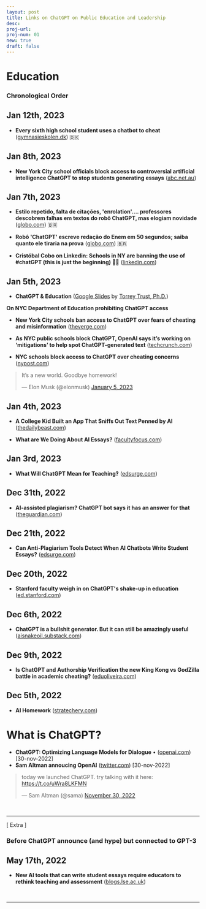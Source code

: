 ```yaml
---
layout: post
title: Links on ChatGPT on Public Education and Leadership
desc:
proj-url:
proj-num: 01
new: true
draft: false
---
```


# Education 

### Chronological Order  

## Jan 12th, 2023
- **Every sixth high school student uses a chatbot to cheat** 
([gymnasieskolen.dk](https://gymnasieskolen.dk/articles/hver-sjette-gymnasieelev-benytter-chatbot-til-snyd/)) 🇩🇰

## Jan 8th, 2023
- **New York City school officials block access to controversial artificial intelligence ChatGPT to stop students generating essays** ([abc.net.au](https://www.abc.net.au/news/2023-01-08/artificial-intelligence-chatgpt-chatbot-explained/101835670))

## Jan 7th, 2023

- **Estilo repetido, falta de citações, 'enrolation'.... professores descobrem falhas em textos do robô ChatGPT, mas elogiam novidade** ([globo.com](https://g1.globo.com/tecnologia/noticia/2023/01/07/estilo-repetido-falta-de-citacoes-enrolation-professores-descobrem-falhas-em-textos-do-robo-chatgpt-mas-elogiam-novidade.ghtml)) 🇧🇷


- **Robô 'ChatGPT' escreve redação do Enem em 50 segundos; saiba quanto ele tiraria na prova** ([globo.com](https://g1.globo.com/educacao/noticia/2023/01/07/robo-chatgpt-escreve-redacao-do-enem-em-50-segundos-saiba-quanto-ele-tiraria-na-prova.ghtml)) 🇧🇷


- **Cristóbal Cobo on Linkedin: Schools in NY are banning the use of #chatGPT (this is just the beginning) 🤖😳** ([linkedin.com](https://www.linkedin.com/feed/update/urn:li:activity:7017503021156712448))

## Jan 5th, 2023
- **ChatGPT & Education** ([Google Slides](https://docs.google.com/presentation/d/1Vo9w4ftPx-rizdWyaYoB-pQ3DzK1n325OgDgXsnt0X0/edit#slide=id.g1cc76543f64_0_246) by [Torrey Trust, Ph.D.](https://www.torreytrust.com/))

**On NYC Department of Education prohibiting ChatGPT access**
- **New York City schools ban access to ChatGPT over fears of cheating and misinformation** ([theverge.com](https://www.theverge.com/2023/1/5/23540263/chatgpt-education-fears-banned-new-york-city-safety-accuracy))  

- **As NYC public schools block ChatGPT, OpenAI says it’s working on ‘mitigations’ to help spot ChatGPT-generated text** ([techcrunch.com](https://techcrunch.com/2023/01/05/as-nyc-public-schools-block-chatgpt-openai-says-its-working-on-mitigations-to-help-spot-chatgpt-generated-text/))  

- **NYC schools block access to ChatGPT over cheating concerns** ([nypost.com](https://nypost-com.cdn.ampproject.org/c/s/nypost.com/2023/01/05/nyc-schools-block-access-to-chatgpt-over-cheating-concerns/amp/))

<blockquote class="twitter-tweet"><p lang="en" dir="ltr">It’s a new world. Goodbye homework!</p>&mdash; Elon Musk (@elonmusk) <a href="https://twitter.com/elonmusk/status/1610849544945950722?ref_src=twsrc%5Etfw">January 5, 2023</a></blockquote> <script async src="https://platform.twitter.com/widgets.js" charset="utf-8"></script>

## Jan 4th, 2023
- **A College Kid Built an App That Sniffs Out Text Penned by AI** ([thedailybeast.com](https://www.thedailybeast.com/princeton-student-edward-tian-built-gptzero-to-detect-ai-written-essays))  

- **What are We Doing About AI Essays?** ([facultyfocus.com](https://www.facultyfocus.com/articles/teaching-with-technology-articles/what-are-we-doing-about-ai-essays/))  

## Jan 3rd, 2023
- **What Will ChatGPT Mean for Teaching?** ([edsurge.com](https://www.edsurge.com/news/2023-01-03-what-will-chatgpt-mean-for-teaching))

## Dec 31th, 2022
- **AI-assisted plagiarism? ChatGPT bot says it has an answer for that** ([theguardian.com](https://www.theguardian.com/technology/2022/dec/31/ai-assisted-plagiarism-chatgpt-bot-says-it-has-an-answer-for-that)) 

## Dec 21th, 2022
- **Can Anti-Plagiarism Tools Detect When AI Chatbots Write Student Essays?** ([edsurge.com](https://www.edsurge.com/news/2022-12-21-can-anti-plagiarism-tools-detect-when-ai-chatbots-write-student-essays))

## Dec 20th, 2022
- **Stanford faculty weigh in on ChatGPT's shake-up in education** ([ed.stanford.com](https://ed.stanford.edu/news/stanford-faculty-weigh-new-ai-chatbot-s-shake-learning-and-teaching?sf173917744=1)) 

## Dec 6th, 2022
- **ChatGPT is a bullshit generator. But it can still be amazingly useful** ([aisnakeoil.substack.com](https://aisnakeoil.substack.com/p/chatgpt-is-a-bullshit-generator-but)) 

## Dec 9th, 2022
- **Is ChatGPT and Authorship Verification the new King Kong vs GodZilla battle in academic cheating?** ([eduoliveira.com](https://www.eduoliveira.com/projects/chatgpt))

## Dec 5th, 2022
- **AI Homework** ([stratechery.com](https://stratechery.com/2022/ai-homework/)) 

# What is ChatGPT? 
- **ChatGPT: Optimizing Language Models for Dialogue** • ([openai.com](https://openai.com/blog/chatgpt/)) [30-nov-2022]
- **Sam Altman annoucing OpenAI** ([twitter.com](https://twitter.com/sama/status/1598038815599661056)) [30-nov-2022]

<blockquote class="twitter-tweet"><p lang="en" dir="ltr">today we launched ChatGPT. try talking with it here: <a href="https://t.co/uWra8LKFMN">https://t.co/uWra8LKFMN</a></p>&mdash; Sam Altman (@sama) <a href="https://twitter.com/sama/status/1598038815599661056?ref_src=twsrc%5Etfw">November 30, 2022</a></blockquote> <script async src="https://platform.twitter.com/widgets.js" charset="utf-8"></script>

<br>
<hr>
[ Extra ]

### Before ChatGPT announce (and hype) but connected to GPT-3

## May 17th, 2022
- **New AI tools that can write student essays require educators to rethink teaching and assessment** ([blogs.lse.ac.uk](https://blogs.lse.ac.uk/impactofsocialsciences/2022/05/17/new-ai-tools-that-can-write-student-essays-require-educators-to-rethink-teaching-and-assessment/))

<br>
<hr>
